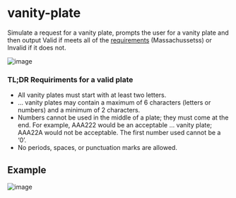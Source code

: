 # vanity-plate
Simulate a request for a vanity plate, prompts the user for a vanity plate and then output Valid if meets all of the [requirements](https://www.mass.gov/how-to/request-a-vanity-license-plate) (Massachussetss) or Invalid if it does not.

![image](https://github.com/Aeziren/vanity-plate/assets/123553708/ec38a1bd-deb1-43cb-a411-c49a8f37559d)

### TL;DR Requiriments for a valid plate
* All vanity plates must start with at least two letters.
* … vanity plates may contain a maximum of 6 characters (letters or numbers) and a minimum of 2 characters.
* Numbers cannot be used in the middle of a plate; they must come at the end. For example, AAA222 would be an acceptable … vanity plate; AAA22A would not be acceptable. The first number used cannot be a ‘0’.
* No periods, spaces, or punctuation marks are allowed.

## Example
![image](https://github.com/Aeziren/vanity-plate/assets/123553708/5c7f86c1-0445-4318-8928-191c1ca1c111)



